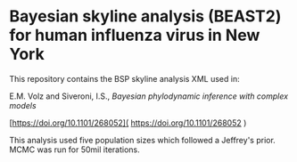 # Bayesian skyline analysis (BEAST2) for human influenza virus in New York

This repository contains the BSP skyline analysis XML used in:

E.M. Volz and Siveroni, I.S., _Bayesian phylodynamic inference with complex models_

[https://doi.org/10.1101/268052]( https://doi.org/10.1101/268052 )

This analysis used five population sizes which followed a Jeffrey's prior. MCMC was run for 50mil iterations. 
